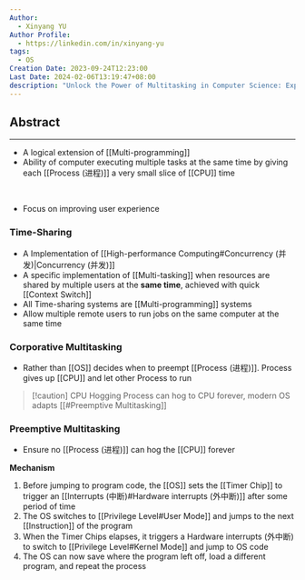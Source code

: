 ```yaml
---
Author:
  - Xinyang YU
Author Profile:
  - https://linkedin.com/in/xinyang-yu
tags:
  - OS
Creation Date: 2023-09-24T12:23:00
Last Date: 2024-02-06T13:19:47+08:00
description: "Unlock the Power of Multitasking in Computer Science: Explore the intricacies of Corporative and Preemptive Multitasking, extending the capabilities of traditional multi-programming."
---
```

## Abstract
---
- A logical extension of [[Multi-programming]]
- Ability of computer executing multiple tasks at the same time by giving each [[Process (进程)]] a very small slice of [[CPU]] time
</br>

- Focus on improving user experience 

### Time-Sharing
- A Implementation of [[High-performance Computing#Concurrency (并发)|Concurrency (并发)]]
- A specific implementation of [[Multi-tasking]] when resources are shared by multiple users at the **same time**, achieved with quick [[Context Switch]]
- All Time-sharing systems are [[Multi-programming]] systems
- Allow multiple remote users to run jobs on the same computer at the same time 
### Corporative Multitasking
- Rather than [[OS]] decides when to preempt [[Process (进程)]]. Process gives up [[CPU]] and let other Process to run
>[!caution] CPU Hogging
>Process can hog to CPU forever, modern OS adapts [[#Preemptive Multitasking]]

### Preemptive Multitasking
- Ensure no [[Process (进程)]] can hog the [[CPU]] forever

**Mechanism**
1. Before jumping to program code, the [[OS]] sets the [[Timer Chip]] to trigger an [[Interrupts (中断)#Hardware interrupts (外中断)]] after some period of time
2. The OS switches to [[Privilege Level#User Mode]] and jumps to the next [[Instruction]] of the program
3. When the Timer Chips elapses, it triggers a Hardware interrupts (外中断) to switch to [[Privilege Level#Kernel Mode]] and jump to OS code
4. The OS can now save where the program left off, load a different program, and repeat the process



